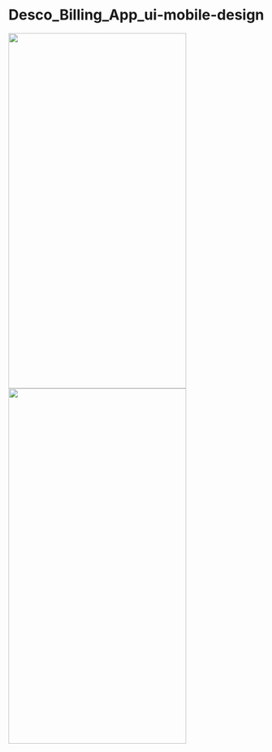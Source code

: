 # Desco_Billing_App_ui-mobile-design


<img src="https://user-images.githubusercontent.com/96940619/225047305-1836a2e4-0aea-42b9-aadc-338ab4e58379.jpg" width="350" height="700">
<img src="https://user-images.githubusercontent.com/96940619/225047368-db83326c-71e2-4dc8-99dc-3d9f82d2458a.jpg" width="350" height="700">


